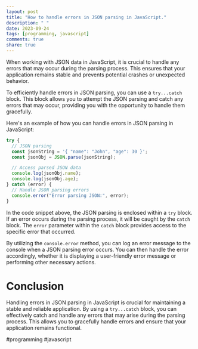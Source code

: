 ```yaml
---
layout: post
title: "How to handle errors in JSON parsing in JavaScript."
description: " "
date: 2023-09-24
tags: [programming, javascript]
comments: true
share: true
---
```


When working with JSON data in JavaScript, it is crucial to handle any errors that may occur during the parsing process. This ensures that your application remains stable and prevents potential crashes or unexpected behavior.

To efficiently handle errors in JSON parsing, you can use a `try...catch` block. This block allows you to attempt the JSON parsing and catch any errors that may occur, providing you with the opportunity to handle them gracefully.

Here's an example of how you can handle errors in JSON parsing in JavaScript:

```javascript
try {
  // JSON parsing
  const jsonString = '{ "name": "John", "age": 30 }';
  const jsonObj = JSON.parse(jsonString);

  // Access parsed JSON data
  console.log(jsonObj.name);
  console.log(jsonObj.age);
} catch (error) {
  // Handle JSON parsing errors
  console.error("Error parsing JSON:", error);
}
```

In the code snippet above, the JSON parsing is enclosed within a `try` block. If an error occurs during the parsing process, it will be caught by the `catch` block. The `error` parameter within the `catch` block provides access to the specific error that occurred.

By utilizing the `console.error` method, you can log an error message to the console when a JSON parsing error occurs. You can then handle the error accordingly, whether it is displaying a user-friendly error message or performing other necessary actions.

# Conclusion

Handling errors in JSON parsing in JavaScript is crucial for maintaining a stable and reliable application. By using a `try...catch` block, you can effectively catch and handle any errors that may arise during the parsing process. This allows you to gracefully handle errors and ensure that your application remains functional.

#programming #javascript
